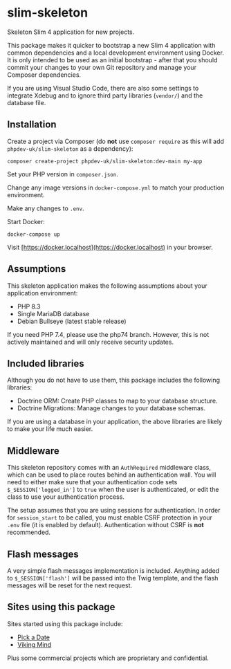 # slim-skeleton

Skeleton Slim 4 application for new projects.

This package makes it quicker to bootstrap a new Slim 4 application with common
dependencies and a local development environment using Docker. It is only
intended to be used as an initial bootstrap - after that you should commit your
changes to your own Git repository and manage your Composer dependencies.

If you are using Visual Studio Code, there are also some settings to integrate
Xdebug and to ignore third party libraries (`vendor/`) and the database file.

## Installation

Create a project via Composer (do **not** use `composer require` as this will
add `phpdev-uk/slim-skeleton` as a dependency):

`composer create-project phpdev-uk/slim-skeleton:dev-main my-app`

Set your PHP version in `composer.json`.

Change any image versions in `docker-compose.yml` to match your production environment.

Make any changes to `.env`.

Start Docker:

`docker-compose up`

Visit [https://docker.localhost](https://docker.localhost) in your browser.

## Assumptions

This skeleton application makes the following assumptions about your application environment:

* PHP 8.3
* Single MariaDB database
* Debian Bullseye (latest stable release)

If you need PHP 7.4, please use the php74 branch. However, this is not actively maintained and
will only receive security updates.

## Included libraries

Although you do not have to use them, this package includes the following libraries:

 * Doctrine ORM: Create PHP classes to map to your database structure.
 * Doctrine Migrations: Manage changes to your database schemas.

If you are using a database in your application, the above libraries are likely to make
your life much easier.

## Middleware

This skeleton repository comes with an `AuthRequired` middleware class, which can be used
to place routes behind an authentication wall. You will need to either make sure that your
authentication code sets `$_SESSION['logged_in']` to `true` when the user is authenticated,
or edit the class to use your authentication process.

The setup assumes that you are using sessions for authentication. In order for `session_start`
to be called, you must enable CSRF protection in your `.env` file (it is enabled by default).
Authentication without CSRF is **not** recommended.

## Flash messages

A very simple flash messages implementation is included. Anything added to `$_SESSION['flash']`
will be passed into the Twig template, and the flash messages will be reset for the next request.

## Sites using this package

Sites started using this package include:

* [Pick a Date](https://pickadate.uk)
* [Viking Mind](https://vikingmind.uk)

Plus some commercial projects which are proprietary and confidential.
